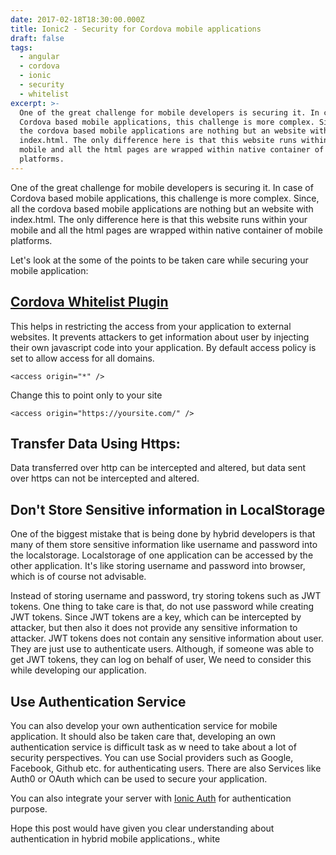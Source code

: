 ```yaml
---
date: 2017-02-18T18:30:00.000Z
title: Ionic2 - Security for Cordova mobile applications
draft: false
tags:
  - angular
  - cordova
  - ionic
  - security
  - whitelist
excerpt: >-
  One of the great challenge for mobile developers is securing it. In case of
  Cordova based mobile applications, this challenge is more complex. Since, all
  the cordova based mobile applications are nothing but an website with
  index.html. The only difference here is that this website runs within your
  mobile and all the html pages are wrapped within native container of mobile
  platforms.
---
```

 One of the great challenge for mobile developers is securing it. In case of Cordova based mobile applications, this challenge is more complex. Since, all the cordova based mobile applications are nothing but an website with index.html. The only difference here is that this website runs within your mobile and all the html pages are wrapped within native container of mobile platforms.

Let's look at the some of the points to be taken care while securing your mobile application:

## [Cordova Whitelist Plugin](https://cordova.apache.org/docs/en/latest/guide/appdev/whitelist/)

This helps in restricting the access from your application to external websites. It prevents attackers to get information about user by injecting their own javascript code into your application. By default access policy is set to allow access for all domains.

```
<access origin="*" />
```

Change this to point only to your site

```
<access origin="https://yoursite.com/" />
```

##  **Transfer Data Using Https:**

Data transferred over http can be intercepted and altered, but data sent over https can not be intercepted and altered.

## **Don't Store Sensitive information in LocalStorage**

One of the biggest mistake that is being done by hybrid developers is that many of them store sensitive information like username and password into the localstorage. Localstorage of one application can be accessed  by the other application. It's like storing username and password into browser, which is of course not advisable.

Instead of storing username and password, try storing tokens such as JWT tokens. One thing to take care is that, do not use password while creating JWT tokens. Since JWT tokens are a key, which can be intercepted by attacker, but then also it does not provide any sensitive information to attacker. JWT tokens does not contain any sensitive information about user. They are just use to authenticate users.  Although, if someone was able to get JWT tokens, they can log on behalf of user, We need to consider this while developing our application.



## Use Authentication Service

You can also develop your own authentication  service for mobile application. It should also be taken care that, developing an own authentication service is difficult task as w need to take about a lot of security perspectives. You can use Social providers such as Google, Facebook, Github etc. for authenticating users. There are also Services like Auth0 or OAuth which can be used to secure your application.

You can also integrate your server with [Ionic Auth](http://docs.ionic.io/services/auth/) for authentication purpose.

Hope this post would have given you clear understanding about authentication in hybrid mobile applications., white
